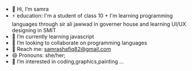 - 👋 Hi, I’m samra
- ⚡ education: I'm a student of class 10 + I'm learning programming languages through sir ali jawwad in governer house and learning UI/UX designing in SMIT
- 🌱 I’m currently learning javascript
- 💞️ I’m looking to collaborate on programming languages
- 📖 Reach me: samrashafiq82@gmail.com
- 😄 Pronouns: she/her;
- 👀 I’m interested in coding,graphics,painting ...

<!---
samra82/samra82 is a ✨ special ✨ repository because its `README.md` (this file) appears on your GitHub profile.
You can click the Preview link to take a look at your changes.
--->
